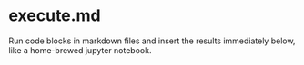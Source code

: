 # execute.md
Run code blocks in markdown files and insert the results immediately below, like a home-brewed jupyter notebook.

